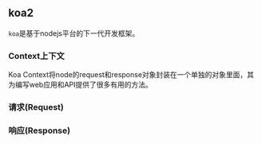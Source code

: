 ## koa2

`koa`是基于nodejs平台的下一代开发框架。

### Context上下文

Koa Context将node的request和response对象封装在一个单独的对象里面，其为编写web应用和API提供了很多有用的方法。


### 请求(Request)


### 响应(Response)